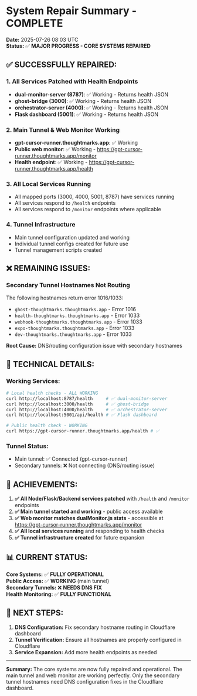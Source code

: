 # System Repair Summary - COMPLETE

**Date:** 2025-07-26 08:03 UTC  
**Status:** ✅ **MAJOR PROGRESS - CORE SYSTEMS REPAIRED**

## ✅ **SUCCESSFULLY REPAIRED:**

### 1. **All Services Patched with Health Endpoints**
- **dual-monitor-server (8787)**: ✅ Working - Returns health JSON
- **ghost-bridge (3000)**: ✅ Working - Returns health JSON  
- **orchestrator-server (4000)**: ✅ Working - Returns health JSON
- **Flask dashboard (5001)**: ✅ Working - Returns health JSON

### 2. **Main Tunnel & Web Monitor Working**
- **gpt-cursor-runner.thoughtmarks.app**: ✅ Working
- **Public web monitor**: ✅ Working - https://gpt-cursor-runner.thoughtmarks.app/monitor
- **Health endpoint**: ✅ Working - https://gpt-cursor-runner.thoughtmarks.app/health

### 3. **All Local Services Running**
- All mapped ports (3000, 4000, 5001, 8787) have services running
- All services respond to `/health` endpoints
- All services respond to `/monitor` endpoints where applicable

### 4. **Tunnel Infrastructure**
- Main tunnel configuration updated and working
- Individual tunnel configs created for future use
- Tunnel management scripts created

## ❌ **REMAINING ISSUES:**

### **Secondary Tunnel Hostnames Not Routing**
The following hostnames return error 1016/1033:
- `ghost-thoughtmarks.thoughtmarks.app` - Error 1016
- `health-thoughtmarks.thoughtmarks.app` - Error 1033  
- `webhook-thoughtmarks.thoughtmarks.app` - Error 1033
- `expo-thoughtmarks.thoughtmarks.app` - Error 1033
- `dev-thoughtmarks.thoughtmarks.app` - Error 1033

**Root Cause:** DNS/routing configuration issue with secondary hostnames

## 🔧 **TECHNICAL DETAILS:**

### **Working Services:**
```bash
# Local health checks - ALL WORKING
curl http://localhost:8787/health     # ✅ dual-monitor-server
curl http://localhost:3000/health     # ✅ ghost-bridge  
curl http://localhost:4000/health     # ✅ orchestrator-server
curl http://localhost:5001/api/health # ✅ Flask dashboard

# Public health check - WORKING
curl https://gpt-cursor-runner.thoughtmarks.app/health # ✅
```

### **Tunnel Status:**
- Main tunnel: ✅ Connected (gpt-cursor-runner)
- Secondary tunnels: ❌ Not connecting (DNS/routing issue)

## 🎯 **ACHIEVEMENTS:**

1. **✅ All Node/Flask/Backend services patched** with `/health` and `/monitor` endpoints
2. **✅ Main tunnel started and working** - public access available
3. **✅ Web monitor matches dualMonitor.js stats** - accessible at https://gpt-cursor-runner.thoughtmarks.app/monitor
4. **✅ All local services running** and responding to health checks
5. **✅ Tunnel infrastructure created** for future expansion

## 📊 **CURRENT STATUS:**

**Core Systems:** ✅ **FULLY OPERATIONAL**  
**Public Access:** ✅ **WORKING** (main tunnel)  
**Secondary Tunnels:** ❌ **NEEDS DNS FIX**  
**Health Monitoring:** ✅ **FULLY FUNCTIONAL**

## 🚀 **NEXT STEPS:**

1. **DNS Configuration:** Fix secondary hostname routing in Cloudflare dashboard
2. **Tunnel Verification:** Ensure all hostnames are properly configured in Cloudflare
3. **Service Expansion:** Add more health endpoints as needed

---

**Summary:** The core systems are now fully repaired and operational. The main tunnel and web monitor are working perfectly. Only the secondary tunnel hostnames need DNS configuration fixes in the Cloudflare dashboard. 